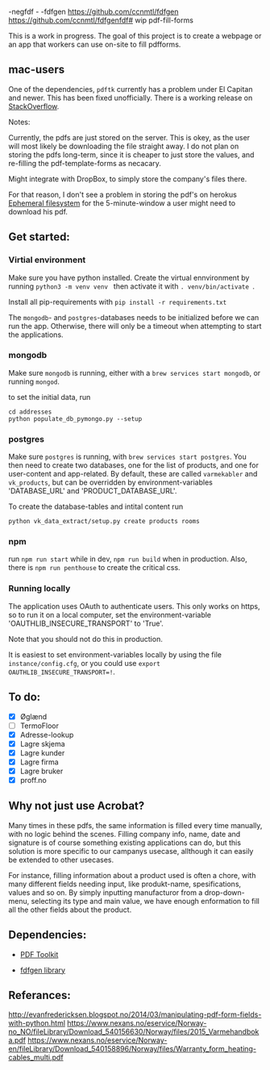  -negfdf - -fdfgen
https://github.com/ccnmtl/fdfgen
https://github.com/ccnmtl/fdfgenfdf# wip pdf-fill-forms

This is a work in progress. The goal of this project is to create a webpage or an app that workers can use on-site to fill pdfforms.

## mac-users

One of the dependencies, `pdftk` currently has a problem under El Capitan and newer. This has been fixed unofficially. There is a working release on [StackOverflow](https://stackoverflow.com/a/33248310/3493586).

Notes:

Currently, the pdfs are just stored on the server. This is okey, as the user will most likely be downloading the file straight away. I do not plan on storing the pdfs long-term, since it is cheaper to just store the values, and re-filling the pdf-template-forms as necacary.

Might integrate with DropBox, to simply store the company's files there.

For that reason, I don't see a problem in storing the pdf's on herokus [Ephemeral filesystem](https://devcenter.heroku.com/articles/dynos#ephemeral-filesystem) for the 5-minute-window a user might need to download his pdf.

## Get started:

### Virtial environment

Make sure you have python installed. Create the virtual ennvironment by running `python3 -m venv venv ` then activate it with `. venv/bin/activate `.

Install all pip-requirements with `pip install -r requirements.txt`





The `mongodb`- and `postgres`-databases needs to be initialized before we can run the app. Otherwise, there will only be a timeout when attempting to start the applications.

### mongodb

Make sure `mongodb` is running, either with a `brew services start mongodb`, or running `mongod`.

to set the initial data, run
```
cd addresses
python populate_db_pymongo.py --setup
```

### postgres

Make sure `postgres` is running, with `brew services start postgres`. You then need to create two databases, one for the list of products, and one for user-content and app-related. By default, these are called `varmekabler` and `vk_products`, but can be overridden by environment-variables 'DATABASE_URL' and 'PRODUCT_DATABASE_URL'.

To create the database-tables and intital content run
```
python vk_data_extract/setup.py create products rooms
```

### npm

run `npm run start` while in dev, `npm run build` when in production. Also, there is `npm run penthouse` to create the critical css.

### Running locally

The application uses OAuth to authenticate users. This only works on https, so to run it on a local computer, set the environment-variable 'OAUTHLIB_INSECURE_TRANSPORT' to 'True'.

Note that you should not do this in production.

It is easiest to set environment-variables locally by using the file `instance/config.cfg`, or you could use `export OAUTHLIB_INSECURE_TRANSPORT=!`.


## To do:

 - [X] Øglænd
 - [ ] TermoFloor
 - [X] Adresse-lookup
 - [X] Lagre skjema
 - [X] Lagre kunder
 - [X] Lagre firma
 - [X] Lagre bruker
 - [X] proff.no

## Why not just use Acrobat?

Many times in these pdfs, the same information is filled every time manually, with no logic behind the scenes. Filling company info, name, date and signature is of course something existing applications can do, but this solution is more specific to our campanys usecase, allthough it can easily be extended to other usecases.

For instance, filling information about a product used is often a chore, with many different fields needing input, like produkt-name, spesifications, values and so on. By simply inputting manufacturor from a drop-down-menu, selecting its type and main value, we have enough enformation to fill all the other fields about the product.

## Dependencies:

- [PDF Toolkit][pdftk]
- [fdfgen library][8e184bcc]

  [pdftk]: http://www.pdflabs.com/tools/pdftk-server/
  [8e184bcc]: https://github.com/ccnmtl/fdfgen "fdfgen library"

## Referances:

http://evanfredericksen.blogspot.no/2014/03/manipulating-pdf-form-fields-with-python.html
https://www.nexans.no/eservice/Norway-no_NO/fileLibrary/Download_540156630/Norway/files/2015_Varmehandboka.pdf
https://www.nexans.no/eservice/Norway-en/fileLibrary/Download_540158896/Norway/files/Warranty_form_heating-cables_multi.pdf
